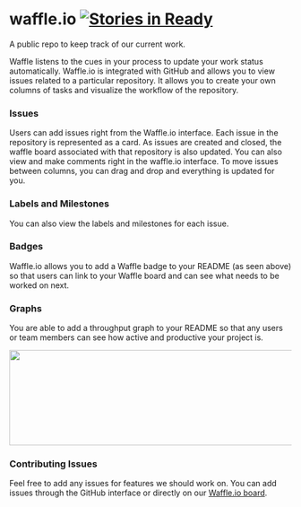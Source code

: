 waffle.io  [![Stories in Ready](https://badge.waffle.io/waffleio/waffle.io.png)](http://waffle.io/waffleio/waffle.io)
=========

A public repo to keep track of our current work.

Waffle listens to the cues in your process to update your work status automatically. Waffle.io is integrated with GitHub and allows you to view issues related to a particular repository. It allows you to create your own columns of tasks and visualize the workflow of the repository.

### Issues

Users can add issues right from the Waffle.io interface. Each issue in the repository is represented as a card. As issues are created and closed, the waffle board associated with that repository is also updated. You can also view and make comments right in the waffle.io interface. To move issues between columns, you can drag and drop and everything is updated for you.

### Labels and Milestones

You can also view the labels and milestones for each issue.

### Badges

Waffle.io allows you to add a Waffle badge to your README (as seen above) so that users can link to your Waffle board and can see what needs to be worked on next.

### Graphs

You are able to add a throughput graph to your README so that any users or team members can see how active and productive your project is.

<p style="margin: 0">
  <a href="https://waffle.io/waffleio/waffle.io/metrics">
    <img width="520" height="170" src="http://graphs.waffle.io/waffleio/waffle.io/throughput.svg" />
  </a>
</p>

### Contributing Issues

Feel free to add any issues for features we should work on. You can add issues through the GitHub interface or  directly on our [Waffle.io board](http://waffle.io/waffleio/waffle.io).
